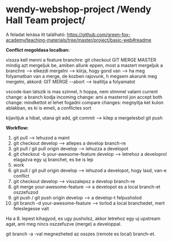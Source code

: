 # wendy-webshop-project /Wendy Hall Team project/

A feladat leírása itt található: https://github.com/green-fox-academy/teaching-materials/tree/master/project/basic-web#readme



**Conflict megoldasa localban:**

vissza kell menni a feature branchre: git checkout <branch neve>
GIT MERGE MASTER
mindig azt mergeljuk be, amiben allunk eppen, most a mastert mergeljuk a branchre
--> elkezdi mergelni
--> kiirja, hogy gond van
--> ha meg folyamatban van a merge, de kozben rajovunk, h megsem akarunk meg mergelni, akkord:
GIT MERGE --abort
--> leallitja a folyamatot

vscode-ban latszik is mas szinnel, h hoppa, nem stimmel valami 
current change: a branch kodja
incoming change: ami a masterrol jon
accept both change: mindkettot el lehet fogadni
compare changes: megnyitja ket kulon ablakban, es ki is emeli, a conflictes sort

kijavitjuk a hibat, utana git add, git commit --> kilep a mergelesbol
git push


**Workflow:**

1. git pull --> lehuzod a maint 
2. git checkout develop --> atlepes a develop branch-re
3. git pull / git pull origin develop --> lehuzza a developot
4. git checkout -b your-awesome-feature develop --> letrehoz a developrol elagazva egy uj branchet, es be is lep
5. work
6. git pull / git pull origin develop --> lehuzod a developot, hogy lasd, van-e conflict
7. git checkout develop --> visszalepsz a develop branch-re
8. git merge your-awesome-feature --> a developot es a local branch-et oszzefuzod
9. git push / git push origin develop --> a develop-t felpusholod
10. git branch -d your-awesome-feature --> torlod a local branchedet, mert feleslegesse valt

Ha a 8. lepest kihagyod, es ugy pusholsz, akkor letrehoz egy uj upstream agat, ami meg nincs oszzefuzve (merge) a developpal.

git branch -a -val megnezheted az osszes (remote es local) branch-et.